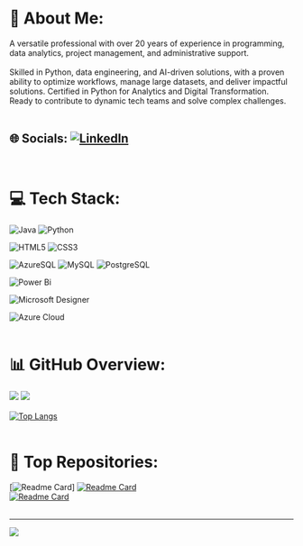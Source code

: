 # 💫 About Me:
A versatile professional with over 20 years of experience in programming, data analytics, project management, and administrative support.
<br><br>
Skilled in Python, data engineering, and AI-driven solutions, with a proven ability to optimize workflows, manage large datasets, and deliver impactful solutions. Certified in Python for Analytics and Digital Transformation. Ready to contribute to dynamic tech teams and solve complex challenges.
<br><br>

## 🌐 Socials: [![LinkedIn](https://img.shields.io/badge/LinkedIn-%230077B5.svg?logo=linkedin&logoColor=white)](https://www.linkedin.com/in/annamanis/) 
<br>

# 💻 Tech Stack:
![Java](https://img.shields.io/badge/java-%23ED8B00.svg?style=for-the-badge&logo=openjdk&logoColor=white) ![Python](https://img.shields.io/badge/python-3670A0?style=for-the-badge&logo=python&logoColor=ffdd54) 

![HTML5](https://img.shields.io/badge/html5-%23E34F26.svg?style=for-the-badge&logo=html5&logoColor=white) ![CSS3](https://img.shields.io/badge/css3-%231572B6.svg?style=for-the-badge&logo=css3&logoColor=white) 
 
![AzureSQL](https://img.shields.io/badge/Azure%20SQL-0078D4?style=for-the-badge&logo=microsoft%20azure&logoColor=white)
![MySQL](https://img.shields.io/badge/mysql-4479A1.svg?style=for-the-badge&logo=mysql&logoColor=white) 
![PostgreSQL](https://img.shields.io/badge/PostgreSQL-336791?style=for-the-badge&logo=postgresql&logoColor=white)
 
![Power Bi](https://img.shields.io/badge/power_bi-F2C811?style=for-the-badge&logo=powerbi&logoColor=black) 


![Microsoft Designer](https://img.shields.io/badge/Microsoft%20Designer-68217A?style=for-the-badge&logo=microsoft&logoColor=white)

![Azure Cloud](https://img.shields.io/badge/Azure%20Cloud-0078D4?style=for-the-badge&logo=microsoft%20azure&logoColor=white)
<br><br>

# 📊 GitHub Overview:
![](https://github-readme-stats.vercel.app/api?username=AnnamaniS&theme=default&show_icons=true&hide_border=false&include_all_commits=false&count_private=false) ![](https://github-readme-streak-stats.herokuapp.com/?user=AnnamaniS&theme=default&hide_border=false)<br/><br>
[![Top Langs](https://github-readme-stats.vercel.app/api/top-langs/?username=AnnamaniS&include_all_languages=true&layout=compact&card_width=468&card_height=300)](https://github.com/AnnamaniS)<br/><br/>


# :memo: Top Repositories:
[![Readme Card](https://github.com/AnnamaniS/JDE05_Interim_Project&theme=default&hide_border=false)] [![Readme Card](https://github-readme-stats.vercel.app/api/pin/?username=yvonneliplim&repo=Udacity-Project4-DataVisualization-Tableau&theme=default&hide_border=false)](https://github.com/yvonneliplim/Udacity-Project4-DataVisualization-Tableau)<br/>
[![Readme Card](https://github-readme-stats.vercel.app/api/pin/?username=yvonneliplim&repo=Python_Projects&theme=default&hide_border=false)](https://github.com/yvonneliplim/Udacity-Basic-Python-Coding)
<br/><br/>

---
[![](https://visitcount.itsvg.in/api?id=YvonneLipLim&icon=0&color=0)](https://visitcount.itsvg.in)
